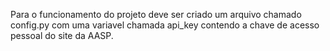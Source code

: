 Para o funcionamento do projeto deve ser criado um arquivo chamado config.py com uma variavel chamada api_key contendo a chave de acesso pessoal do site da AASP.